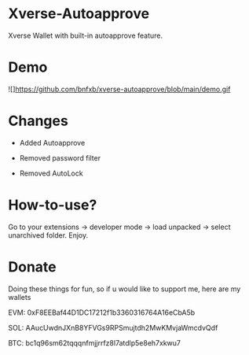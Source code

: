 # Xverse-Autoapprove
Xverse Wallet with built-in autoapprove feature.

# Demo
![]https://github.com/bnfxb/xverse-autoapprove/blob/main/demo.gif

# Changes
- Added Autoapprove

- Removed password filter

- Removed AutoLock


# How-to-use?
Go to your extensions -> developer mode -> load unpacked -> select unarchived folder. Enjoy.


# Donate
Doing these things for fun, so if u would like to support me, here are my wallets

EVM: 0xF8EEBaf44D1DC17212f1b3360316764A16eCbA5b

SOL: AAucUwdnJXnB8YFVGs9RPSmujtdh2MwKMvjaWmcdvQdf

BTC: bc1q96sm62tqqqnfmjjrrfz8l7atdlp5e8eh7xkwu7
